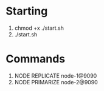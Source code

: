 # Starting
1. chmod +x ./start.sh
2. ./start.sh

# Commands
1. NODE REPLICATE node-1@9090
2. NODE PRIMARIZE node-2@9090